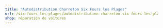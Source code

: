 ```yaml
---
title: "Autodistribution Charreton Six Fours les Plages"
url: /six-fours-les-plages/autodistribution-charreton-six-fours-les-plages/
shop: réparation de voitures
---
```

